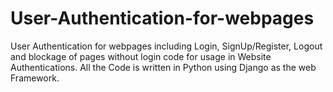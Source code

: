 # User-Authentication-for-webpages
User Authentication for webpages including Login, SignUp/Register, Logout and blockage of pages without login code for usage in Website Authentications. All the Code is written in Python using Django as the web Framework.

